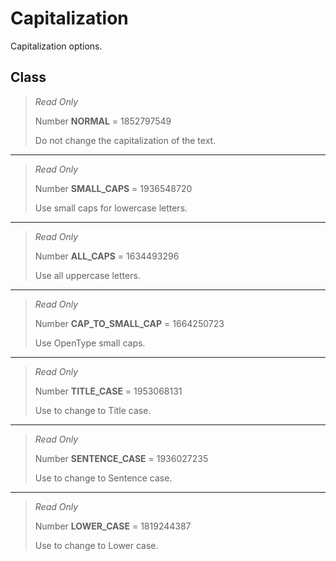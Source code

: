# Capitalization
Capitalization options.

## Class
> *Read Only* 
> 
> Number **NORMAL** = 1852797549
> 
> Do not change the capitalization of the text.
*** 
> *Read Only* 
> 
> Number **SMALL_CAPS** = 1936548720
> 
> Use small caps for lowercase letters.
*** 
> *Read Only* 
> 
> Number **ALL_CAPS** = 1634493296
> 
> Use all uppercase letters.
*** 
> *Read Only* 
> 
> Number **CAP_TO_SMALL_CAP** = 1664250723
> 
> Use OpenType small caps.
*** 
> *Read Only* 
> 
> Number **TITLE_CASE** = 1953068131
> 
> Use to change to Title case.
*** 
> *Read Only* 
> 
> Number **SENTENCE_CASE** = 1936027235
> 
> Use to change to Sentence case.
*** 
> *Read Only* 
> 
> Number **LOWER_CASE** = 1819244387
> 
> Use to change to Lower case.

